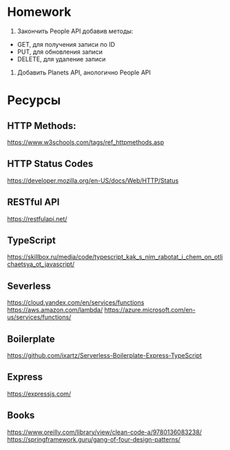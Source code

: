 # Homework

1. Закончить People API добавив методы:
  - GET, для получения записи по ID
  - PUT, для обновления записи
  - DELETE, для удаление записи
1. Добавить Planets API, анологично People API

# Ресурсы

## HTTP Methods:
https://www.w3schools.com/tags/ref_httpmethods.asp

## HTTP Status Codes
https://developer.mozilla.org/en-US/docs/Web/HTTP/Status

## RESTful API
https://restfulapi.net/

## TypeScript
https://skillbox.ru/media/code/typescript_kak_s_nim_rabotat_i_chem_on_otlichaetsya_ot_javascript/

## Severless
https://cloud.yandex.com/en/services/functions
https://aws.amazon.com/lambda/
https://azure.microsoft.com/en-us/services/functions/

## Boilerplate
https://github.com/ixartz/Serverless-Boilerplate-Express-TypeScript

## Express
https://expressjs.com/

## Books
https://www.oreilly.com/library/view/clean-code-a/9780136083238/
https://springframework.guru/gang-of-four-design-patterns/

